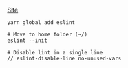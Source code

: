 [Site](https://eslint.org/)
```shell
yarn global add eslint

# Move to home folder (~/)
eslint --init

# Disable lint in a single line
// eslint-disable-line no-unused-vars
```
